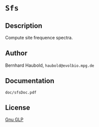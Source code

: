 # `Sfs`
## Description
Compute site frequence spectra.
## Author
Bernhard Haubold, `haubold@evolbio.mpg.de`
## Documentation
`doc/sfsDoc.pdf`
## License
[Gnu GLP](https://www.gnu.org/licenses/gpl-3.0.en.html)

